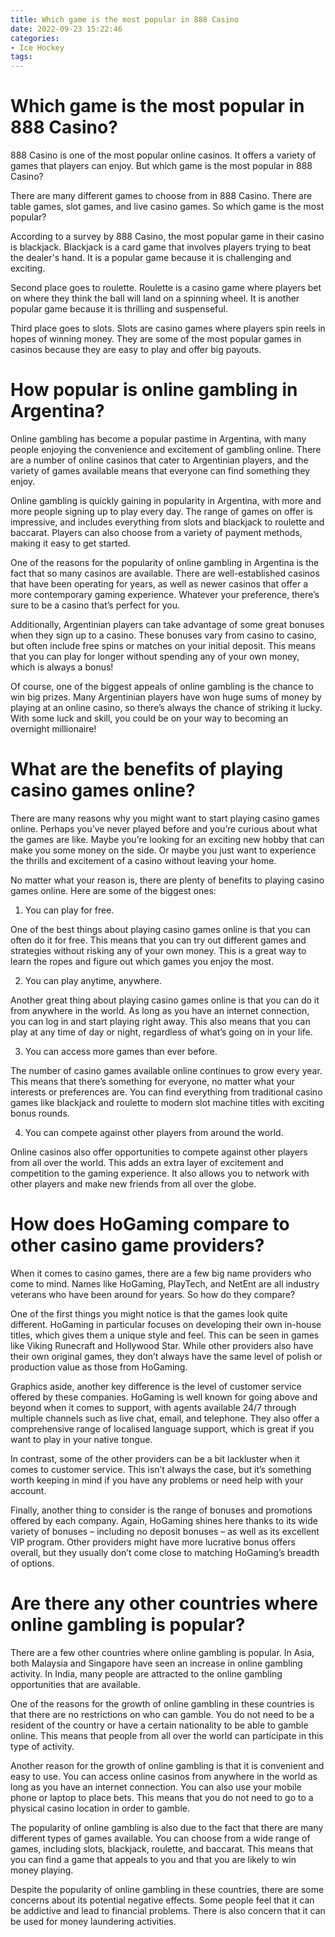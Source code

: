 ```yaml
---
title: Which game is the most popular in 888 Casino
date: 2022-09-23 15:22:46
categories:
- Ice Hockey
tags:
---
```



#  Which game is the most popular in 888 Casino?

888 Casino is one of the most popular online casinos. It offers a variety of games that players can enjoy. But which game is the most popular in 888 Casino?

There are many different games to choose from in 888 Casino. There are table games, slot games, and live casino games. So which game is the most popular?

According to a survey by 888 Casino, the most popular game in their casino is blackjack. Blackjack is a card game that involves players trying to beat the dealer's hand. It is a popular game because it is challenging and exciting.

Second place goes to roulette. Roulette is a casino game where players bet on where they think the ball will land on a spinning wheel. It is another popular game because it is thrilling and suspenseful.

Third place goes to slots. Slots are casino games where players spin reels in hopes of winning money. They are some of the most popular games in casinos because they are easy to play and offer big payouts.

#  How popular is online gambling in Argentina? 

Online gambling has become a popular pastime in Argentina, with many people enjoying the convenience and excitement of gambling online. There are a number of online casinos that cater to Argentinian players, and the variety of games available means that everyone can find something they enjoy.

Online gambling is quickly gaining in popularity in Argentina, with more and more people signing up to play every day. The range of games on offer is impressive, and includes everything from slots and blackjack to roulette and baccarat. Players can also choose from a variety of payment methods, making it easy to get started.

One of the reasons for the popularity of online gambling in Argentina is the fact that so many casinos are available. There are well-established casinos that have been operating for years, as well as newer casinos that offer a more contemporary gaming experience. Whatever your preference, there’s sure to be a casino that’s perfect for you.

 Additionally, Argentinian players can take advantage of some great bonuses when they sign up to a casino. These bonuses vary from casino to casino, but often include free spins or matches on your initial deposit. This means that you can play for longer without spending any of your own money, which is always a bonus!

Of course, one of the biggest appeals of online gambling is the chance to win big prizes. Many Argentinian players have won huge sums of money by playing at an online casino, so there’s always the chance of striking it lucky. With some luck and skill, you could be on your way to becoming an overnight millionaire!

#  What are the benefits of playing casino games online?

There are many reasons why you might want to start playing casino games online. Perhaps you’ve never played before and you’re curious about what the games are like. Maybe you’re looking for an exciting new hobby that can make you some money on the side. Or maybe you just want to experience the thrills and excitement of a casino without leaving your home.

No matter what your reason is, there are plenty of benefits to playing casino games online. Here are some of the biggest ones:

1. You can play for free.

One of the best things about playing casino games online is that you can often do it for free. This means that you can try out different games and strategies without risking any of your own money. This is a great way to learn the ropes and figure out which games you enjoy the most.

2. You can play anytime, anywhere.

Another great thing about playing casino games online is that you can do it from anywhere in the world. As long as you have an internet connection, you can log in and start playing right away. This also means that you can play at any time of day or night, regardless of what’s going on in your life.

3. You can access more games than ever before.

The number of casino games available online continues to grow every year. This means that there’s something for everyone, no matter what your interests or preferences are. You can find everything from traditional casino games like blackjack and roulette to modern slot machine titles with exciting bonus rounds.

4. You can compete against other players from around the world.

Online casinos also offer opportunities to compete against other players from all over the world. This adds an extra layer of excitement and competition to the gaming experience. It also allows you to network with other players and make new friends from all over the globe.

#  How does HoGaming compare to other casino game providers?

When it comes to casino games, there are a few big name providers who come to mind. Names like HoGaming, PlayTech, and NetEnt are all industry veterans who have been around for years. So how do they compare?

One of the first things you might notice is that the games look quite different. HoGaming in particular focuses on developing their own in-house titles, which gives them a unique style and feel. This can be seen in games like Viking Runecraft and Hollywood Star. While other providers also have their own original games, they don’t always have the same level of polish or production value as those from HoGaming.

Graphics aside, another key difference is the level of customer service offered by these companies. HoGaming is well known for going above and beyond when it comes to support, with agents available 24/7 through multiple channels such as live chat, email, and telephone. They also offer a comprehensive range of localised language support, which is great if you want to play in your native tongue.

In contrast, some of the other providers can be a bit lackluster when it comes to customer service. This isn’t always the case, but it’s something worth keeping in mind if you have any problems or need help with your account.

Finally, another thing to consider is the range of bonuses and promotions offered by each company. Again, HoGaming shines here thanks to its wide variety of bonuses – including no deposit bonuses – as well as its excellent VIP program. Other providers might have more lucrative bonus offers overall, but they usually don’t come close to matching HoGaming’s breadth of options.

#  Are there any other countries where online gambling is popular?

There are a few other countries where online gambling is popular. In Asia, both Malaysia and Singapore have seen an increase in online gambling activity. In India, many people are attracted to the online gambling opportunities that are available.

One of the reasons for the growth of online gambling in these countries is that there are no restrictions on who can gamble. You do not need to be a resident of the country or have a certain nationality to be able to gamble online. This means that people from all over the world can participate in this type of activity.

Another reason for the growth of online gambling is that it is convenient and easy to use. You can access online casinos from anywhere in the world as long as you have an internet connection. You can also use your mobile phone or laptop to place bets. This means that you do not need to go to a physical casino location in order to gamble.

The popularity of online gambling is also due to the fact that there are many different types of games available. You can choose from a wide range of games, including slots, blackjack, roulette, and baccarat. This means that you can find a game that appeals to you and that you are likely to win money playing.

Despite the popularity of online gambling in these countries, there are some concerns about its potential negative effects. Some people feel that it can be addictive and lead to financial problems. There is also concern that it can be used for money laundering activities.